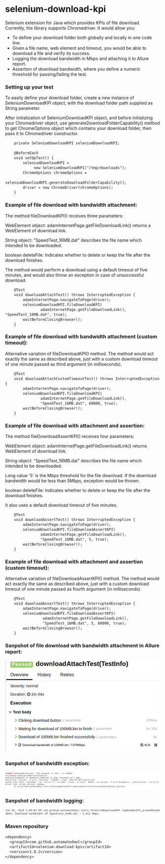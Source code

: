 # selenium-download-kpi

Selenium extension for Java which provides KPIs of file download.
Currently, the library supports Chromedriver. It would allow you:

* To define your download folder both globally and locally in one code line.
* Given a file name, web element and timeout, you would be able to download a file and verify its success. 
* Logging the download bandwidth in Mbps and attaching it to Allure report.
* Assertion of download bandwidth, where you define a numeric threshold for passing/failing the test.  

### Setting up your test

To easily define your download folder, create a new instance of SeleniumDownloadKPI object, 
with the download folder path supplied as String parameter.

After initialization of SeleniumDownloadKPI object, and before initializing your Chromedriver object, use generateDownloadFolderCapability() method to get ChromeOptions object which contains your download folder, then pass it to Chromedriver constructor.

```
    private SeleniumDownloadKPI seleniumDownloadKPI;

    @BeforeEach
    void setUpTest() {
        seleniumDownloadKPI =
             new SeleniumDownloadKPI("/tmp/downloads");
        ChromeOptions chromeOptions =
                seleniumDownloadKPI.generateDownloadFolderCapability();
        driver = new ChromeDriver(chromeOptions);
    }
```

### Example of file download with bandwidth attachment:

The method fileDownloadKPI() receives three parameters:

WebElement object: adamInternetPage.getFileDownloadLink() returns a WebElement of download link.

String object: "SpeedTest_16MB.dat" describes the file name which intended to be downloaded.

boolean deleteFile: Indicates whether to delete or keep the file after the download finishes.

The method would perform a download using a default timeout of five minutes, and would also throw an exception in case of unsuccessful download.

```
    @Test
    void downloadAttachTest() throws InterruptedException {
        adamInternetPage.navigateToPage(driver);
        seleniumDownloadKPI.fileDownloadKPI(
                adamInternetPage.getFileDownloadLink(), "SpeedTest_16MB.dat", true);
        waitBeforeClosingBrowser();
    }
```

### Example of file download with bandwidth attachment (custom timeout):

Alternative variation of fileDownloadKPI() method.
The method would act exactly the same as described above, just with a custom download timeout of one minute passed as third argument (in milliseconds).

``` 
    @Test
    void downloadAttachCustomTimeoutTest() throws InterruptedException {
        adamInternetPage.navigateToPage(driver);
        seleniumDownloadKPI.fileDownloadKPI(
                adamInternetPage.getFileDownloadLink(),
                "SpeedTest_16MB.dat", 60000, true);
        waitBeforeClosingBrowser();
    }
```

### Example of file download with attachment and assertion:

The method fileDownloadAssertKPI() receives four parameters:

WebElement object: adamInternetPage.getFileDownloadLink() returns WebElement of download link.

String object: "SpeedTest_16MB.dat" describes the file name which intended to be downloaded.

Long value '5' is the Mbps threshold for the file download. If the download bandwidth would be less than 5Mbps, exception would be thrown.

boolean deleteFile: Indicates whether to delete or keep the file after the download finishes.

It also uses a default download timeout of five minutes. 

```
    @Test
    void downloadAssertTest() throws InterruptedException {
        adamInternetPage.navigateToPage(driver);
        seleniumDownloadKPI.fileDownloadAssertKPI(
                adamInternetPage.getFileDownloadLink(),
                "SpeedTest_16MB.dat", 5, true);
        waitBeforeClosingBrowser();
    }
```

### Example of file download with attachment and assertion (custom timeout):

Alternative variation of fileDownloadAssertKPI() method.
The method would act exactly the same as described above, just with a custom download timeout of one minute passed as fourth argument (in milliseconds).

```
    @Test
    void downloadAssertTest() throws InterruptedException {
        adamInternetPage.navigateToPage(driver);
        seleniumDownloadKPI.fileDownloadAssertKPI(
                 adamInternetPage.getFileDownloadLink(),
                 "SpeedTest_16MB.dat", 5, 60000, true);
        waitBeforeClosingBrowser();
    }
```

### Sanpshot of file download with bandwidth attachment in Allure report:
![Bandwidth Attachment](.github/bandwidth-attachment.png)

### Sanpshot of bandwidth exception:
![Bandwidth Exception](.github/bandwidth-exception.png)

### Sanpshot of bandwidth logging:
![Bandwidth Logging](.github/bandwidth-log.png)

### Maven repository
```
<dependency>
  <groupId>com.github.automatedowl</groupId>
  <artifactId>selenium-download-kpi</artifactId>
  <version>1.0.2</version>
</dependency>
```
